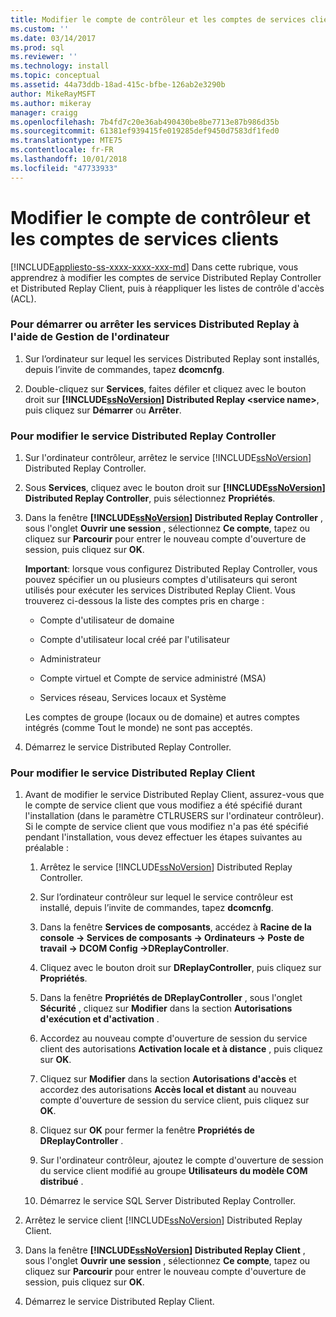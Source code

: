 ```yaml
---
title: Modifier le compte de contrôleur et les comptes de services clients | Microsoft Docs
ms.custom: ''
ms.date: 03/14/2017
ms.prod: sql
ms.reviewer: ''
ms.technology: install
ms.topic: conceptual
ms.assetid: 44a73ddb-18ad-415c-bfbe-126ab2e3290b
author: MikeRayMSFT
ms.author: mikeray
manager: craigg
ms.openlocfilehash: 7b4fd7c20e36ab490430be8be7713e87b986d35b
ms.sourcegitcommit: 61381ef939415fe019285def9450d7583df1fed0
ms.translationtype: MTE75
ms.contentlocale: fr-FR
ms.lasthandoff: 10/01/2018
ms.locfileid: "47733933"
---
```

# <a name="modify-the-controller-and-client-services-accounts"></a>Modifier le compte de contrôleur et les comptes de services clients
[!INCLUDE[appliesto-ss-xxxx-xxxx-xxx-md](../../includes/appliesto-ss-xxxx-xxxx-xxx-md.md)]
  Dans cette rubrique, vous apprendrez à modifier les comptes de service Distributed Replay Controller et Distributed Replay Client, puis à réappliquer les listes de contrôle d'accès (ACL).  
  
### <a name="to-start-or-stop-the-distributed-replay-services-using-computer-management"></a>Pour démarrer ou arrêter les services Distributed Replay à l'aide de Gestion de l'ordinateur  
  
1.  Sur l’ordinateur sur lequel les services Distributed Replay sont installés, depuis l’invite de commandes, tapez **dcomcnfg**.  
  
2.  Double-cliquez sur **Services**, faites défiler et cliquez avec le bouton droit sur **[!INCLUDE[ssNoVersion](../../includes/ssnoversion-md.md)] Distributed Replay \<service name>**, puis cliquez sur **Démarrer** ou **Arrêter**.  
  
### <a name="to-modify-the-distributed-replay-controller-service"></a>Pour modifier le service Distributed Replay Controller  
  
1.  Sur l'ordinateur contrôleur, arrêtez le service [!INCLUDE[ssNoVersion](../../includes/ssnoversion-md.md)] Distributed Replay Controller.  
  
2.  Sous **Services**, cliquez avec le bouton droit sur **[!INCLUDE[ssNoVersion](../../includes/ssnoversion-md.md)] Distributed Replay Controller**, puis sélectionnez **Propriétés**.  
  
3.  Dans la fenêtre **[!INCLUDE[ssNoVersion](../../includes/ssnoversion-md.md)] Distributed Replay Controller** , sous l'onglet **Ouvrir une session** , sélectionnez **Ce compte**, tapez ou cliquez sur **Parcourir** pour entrer le nouveau compte d'ouverture de session, puis cliquez sur **OK**.  
  
     **Important**: lorsque vous configurez Distributed Replay Controller, vous pouvez spécifier un ou plusieurs comptes d'utilisateurs qui seront utilisés pour exécuter les services Distributed Replay Client. Vous trouverez ci-dessous la liste des comptes pris en charge :  
  
    -   Compte d'utilisateur de domaine  
  
    -   Compte d'utilisateur local créé par l'utilisateur  
  
    -   Administrateur  
  
    -   Compte virtuel et Compte de service administré (MSA)  
  
    -   Services réseau, Services locaux et Système  
  
     Les comptes de groupe (locaux ou de domaine) et autres comptes intégrés (comme Tout le monde) ne sont pas acceptés.  
  
4.  Démarrez le service Distributed Replay Controller.  
  
### <a name="to-modify-the-distributed-replay-client-service"></a>Pour modifier le service Distributed Replay Client  
  
1.  Avant de modifier le service Distributed Replay Client, assurez-vous que le compte de service client que vous modifiez a été spécifié durant l'installation (dans le paramètre CTLRUSERS sur l'ordinateur contrôleur). Si le compte de service client que vous modifiez n'a pas été spécifié pendant l'installation, vous devez effectuer les étapes suivantes au préalable :  
  
    1.  Arrêtez le service [!INCLUDE[ssNoVersion](../../includes/ssnoversion-md.md)] Distributed Replay Controller.  
  
    2.  Sur l’ordinateur contrôleur sur lequel le service contrôleur est installé, depuis l’invite de commandes, tapez **dcomcnfg**.  
  
    3.  Dans la fenêtre **Services de composants**, accédez à **Racine de la console -> Services de composants -> Ordinateurs -> Poste de travail -> DCOM Config ->DReplayController**.  
  
    4.  Cliquez avec le bouton droit sur **DReplayController**, puis cliquez sur **Propriétés**.  
  
    5.  Dans la fenêtre **Propriétés de DReplayController** , sous l'onglet **Sécurité** , cliquez sur **Modifier** dans la section **Autorisations d'exécution et d'activation** .  
  
    6.  Accordez au nouveau compte d'ouverture de session du service client des autorisations **Activation locale et à distance** , puis cliquez sur **OK**.  
  
    7.  Cliquez sur **Modifier** dans la section **Autorisations d'accès** et accordez des autorisations **Accès local et distant** au nouveau compte d'ouverture de session du service client, puis cliquez sur **OK**.  
  
    8.  Cliquez sur **OK** pour fermer la fenêtre **Propriétés de DReplayController** .  
  
    9. Sur l'ordinateur contrôleur, ajoutez le compte d'ouverture de session du service client modifié au groupe **Utilisateurs du modèle COM distribué** .  
  
    10. Démarrez le service SQL Server Distributed Replay Controller.  
  
2.  Arrêtez le service client [!INCLUDE[ssNoVersion](../../includes/ssnoversion-md.md)] Distributed Replay Client.  
  
3.  Dans la fenêtre **[!INCLUDE[ssNoVersion](../../includes/ssnoversion-md.md)] Distributed Replay Client** , sous l'onglet **Ouvrir une session** , sélectionnez **Ce compte**, tapez ou cliquez sur **Parcourir** pour entrer le nouveau compte d'ouverture de session, puis cliquez sur **OK**.  
  
4.  Démarrez le service Distributed Replay Client.  
  
  
